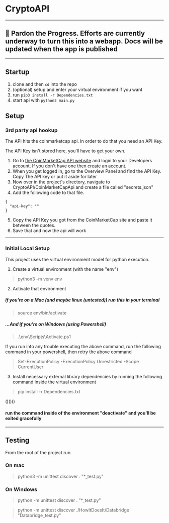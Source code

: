 # CryptoAPI

---
🚧 Pardon the Progress.
Efforts are currently underway to turn this into a webapp. Docs will be updated when the app is published
---

---

## Startup

1. clone and then `cd` into the repo
3. (optional) setup and enter your virtual environment if you want
4. run `pip3 install -r Dependencies.txt`
5. start api with `python3 main.py`

## Setup

### 3rd party api hookup
The API hits the coinmarketcap api. In order to do that you need an API Key. 

The API Key isn't stored here, you'll have to get your own.
1. Go to [the CoinMarketCap API website](https://coinmarketcap.com/api/) and login to your Developers account. If you don't have one then create an account. 
2. When you get logged in, go to the Overview Panel and find the API Key. Copy The API key or put it aside for later
3. Now over in the project's directory, navigate to CryptoAPI/CoinMarketCapApi and create a file called "secrets.json"
4. Add the following code to that file.

```
{
  "api-key": ""
}

```
5. Copy the API Key you got from the CoinMarketCap site and paste it between the quotes. 
6. Save that and now the api will work

---

### Initial Local Setup
This project uses the virtual environment model for python execution. 

1. Create a virtual environment (with the name "env")
> python3 -m venv env

2. Activate that environment 

##### If you're on a Mac (and maybe linux (untested)) run this in your terminal
> source env/bin/activate

##### ...And if you're on Windows (using Powershell)
> .\env\Scripts\Activate.ps1

If you run into any trouble executing the above command, run the following command in your powershell, then retry the above command
> Set-ExecutionPolicy -ExecutionPolicy Unrestricted -Scope CurrentUser

3. Install necessary external library dependencies by running the following command inside the virtual environment
> pip install -r Dependencies.txt 

()()()
#### run the command inside of the environment "deactivate" and you'll be exited gracefully

---

## Testing
From the root of the project run

### On mac
> python3 -m unittest discover . "*_test.py"

### On Windows
> python -m unittest discover . "*_test.py"


> python -m unittest discover ./HowItDoesIt/Databridge "Databridge_test.py"

